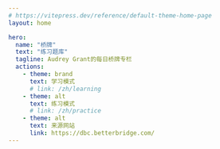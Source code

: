 ```yaml
---
# https://vitepress.dev/reference/default-theme-home-page
layout: home

hero:
  name: "桥牌"
  text: "练习题库"
  tagline: Audrey Grant的每日桥牌专栏
  actions:
    - theme: brand
      text: 学习模式
      # link: /zh/learning
    - theme: alt
      text: 练习模式
      # link: /zh/practice 
    - theme: alt
      text: 来源网站
      link: https://dbc.betterbridge.com/
---
```


